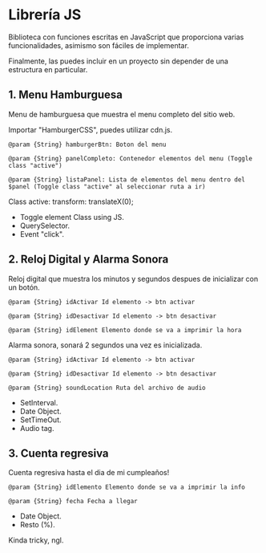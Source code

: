 # Librería JS

Biblioteca con funciones escritas en JavaScript que proporciona varias funcionalidades, asimismo son fáciles de implementar.

Finalmente, las puedes incluir en un proyecto sin depender de una estructura en particular.

## 1. Menu Hamburguesa 

Menu de hamburguesa que muestra el menu completo del sitio web.

Importar "HamburgerCSS", puedes utilizar cdn.js.

`@param {String} hamburgerBtn: Boton del menu`

`@param {String} panelCompleto: Contenedor elementos del menu (Toggle class "active")`

`@param {String} listaPanel: Lista de elementos del menu dentro del $panel (Toggle class "active" al seleccionar ruta a ir)`

Class active: transform: translateX(0);

- Toggle element Class using JS.
- QuerySelector.
- Event "click".

## 2. Reloj Digital y Alarma Sonora

Reloj digital que muestra los minutos y segundos despues de inicializar con un botón. 

`@param {String} idActivar Id elemento -> btn activar`

`@param {String} idDesactivar Id elemento -> btn desactivar`

`@param {String} idElement Elemento donde se va a imprimir la hora`

Alarma sonora, sonará 2 segundos una vez es inicializada.

`@param {String} idActivar Id elemento -> btn activar`

`@param {String} idDesactivar Id elemento -> btn desactivar`

`@param {String} soundLocation Ruta del archivo de audio`

- SetInterval.
- Date Object.
- SetTimeOut.
- Audio tag.

## 3. Cuenta regresiva

Cuenta regresiva hasta el dia de mi cumpleaños!

`@param {String} idElemento Elemento donde se va a imprimir la info`

`@param {String} fecha Fecha a llegar`

- Date Object.
- Resto (%).

Kinda tricky, ngl.

